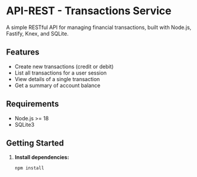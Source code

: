 # API-REST - Transactions Service

A simple RESTful API for managing financial transactions, built with Node.js, Fastify, Knex, and SQLite.

## Features

- Create new transactions (credit or debit)
- List all transactions for a user session
- View details of a single transaction
- Get a summary of account balance

## Requirements

- Node.js >= 18
- SQLite3

## Getting Started

1. **Install dependencies:**
   ```sh
   npm install
